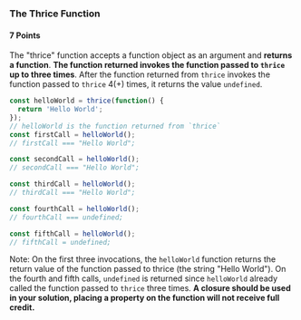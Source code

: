 ### The Thrice Function

#### 7 Points

The "thrice" function accepts a function object as an argument and **returns a function**. **The function returned invokes the function passed to `thrice` up to three times**. After the function returned from `thrice` invokes the function passed to `thrice` 4(+) times, it returns the value `undefined`.

```js
const helloWorld = thrice(function() {
  return 'Hello World';
});
// helloWorld is the function returned from `thrice`
const firstCall = helloWorld();
// firstCall === "Hello World";

const secondCall = helloWorld();
// secondCall === "Hello World";

const thirdCall = helloWorld();
// thirdCall === "Hello World";

const fourthCall = helloWorld();
// fourthCall === undefined;

const fifthCall = helloWorld();
// fifthCall = undefined;
```

Note: On the first three invocations, the `helloWorld` function returns the return value of the function passed to thrice (the string "Hello World"). On the fourth and fifth calls, `undefined` is returned since `helloWorld` already called the function passed to `thrice` three times. **A closure should be used in your solution, placing a property on the function will not receive full credit.**
